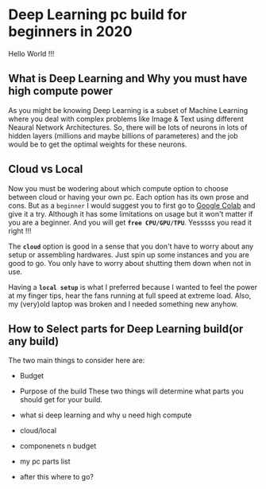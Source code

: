 # Deep Learning pc build for beginners in 2020

Hello World !!! 

## What is Deep Learning and Why you must have high compute power

As you might be knowing Deep Learning is a subset of Machine Learning where you deal with complex problems like Image & Text using different Neaural Network Architectures. So, there will be lots of neurons in lots of hidden layers (millions and maybe billions of parameteres) and the job would be to get the optimal weights for these neurons. 

## Cloud vs Local
Now you must be wodering about which compute option to choose between cloud or having your own pc. Each option has its own prose and cons. But as a `beginner` I would suggest you to first go to [Google Colab](https://colab.research.google.com/) and give it a try. Although it has some limitations on usage but it won't matter if you are a beginner.
And you will get **`free CPU/GPU/TPU`**. Yesssss you read it right !!!


The **`cloud`** option is good in a sense that you don't have to worry about any setup or assembling hardwares. Just spin up some instances and you are good to go. You only have to worry about shutting them down when not in use.

Having a **`local setup`** is what I preferred because I wanted to feel the power at my finger tips, hear the fans running at full speed at extreme load. Also, my (very)old laptop was broken and I needed something new anyhow.


## How to Select parts for Deep Learning build(or any build)
The two main things to consider here are:
  - Budget
  - Purpose of the build
These two things will determine what parts you should get for your build.





- what si deep learning and why u need high compute
- cloud/local
- componenets n budget
- my pc parts list
- after this where to go?

